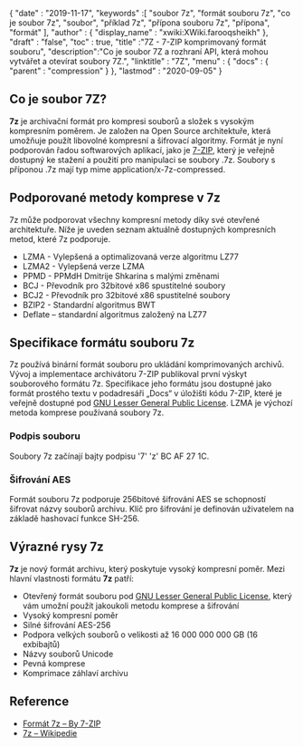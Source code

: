 {
  "date" : "2019-11-17",
  "keywords" :[ "soubor 7z", "formát souboru 7z", "co je soubor 7z", "soubor", "příklad 7z", "přípona souboru 7z", "přípona", "formát" ],
  "author" : {
    "display_name" : "xwiki:XWiki.farooqsheikh"
},
  "draft" : "false",
  "toc" : true,
  "title" :"7Z - 7-ZIP komprimovaný formát souboru",
  "description":"Co je soubor 7Z a rozhraní API, která mohou vytvářet a otevírat soubory 7Z.",
  "linktitle" : "7Z",
  "menu" : {
    "docs" : {
      "parent" : "compression"
}
},
  "lastmod" : "2020-09-05"
}

## Co je soubor 7Z?

**7z** je archivační formát pro kompresi souborů a složek s vysokým kompresním poměrem. Je založen na Open Source architektuře, která umožňuje použít libovolné kompresní a šifrovací algoritmy. Formát je nyní podporován řadou softwarových aplikací, jako je [7-ZIP](https://www.7-zip.org/), který je veřejně dostupný ke stažení a použití pro manipulaci se soubory .7z. Soubory s příponou .7z mají typ mime application/x-7z-compressed.

## Podporované metody komprese v 7z ##

7z může podporovat všechny kompresní metody díky své otevřené architektuře. Níže je uveden seznam aktuálně dostupných kompresních metod, které 7z podporuje.

* LZMA - Vylepšená a optimalizovaná verze algoritmu LZ77
* LZMA2 - Vylepšená verze LZMA
* PPMD - PPMdH Dmitrije Shkarina s malými změnami
* BCJ - Převodník pro 32bitové x86 spustitelné soubory
* BCJ2 - Převodník pro 32bitové x86 spustitelné soubory
* BZIP2 - Standardní algoritmus BWT
* Deflate – standardní algoritmus založený na LZ77

## Specifikace formátu souboru 7z

7z používá binární formát souboru pro ukládání komprimovaných archivů. Vývoj a implementace archivátoru 7-ZIP publikoval první výskyt souborového formátu 7z. Specifikace jeho formátu jsou dostupné jako formát prostého textu v podadresáři „Docs“ v úložišti kódu 7-ZIP, které je veřejně dostupné pod [GNU Lesser General Public License](https://www.gnu.org/copyleft/lesser.html). LZMA je výchozí metoda komprese používaná soubory 7z.

### Podpis souboru

Soubory 7z začínají bajty podpisu '7' 'z' BC AF 27 1C.

### Šifrování AES

Formát souboru 7z podporuje 256bitové šifrování AES se schopností šifrovat názvy souborů archivu. Klíč pro šifrování je definován uživatelem na základě hashovací funkce SH-256.

## Výrazné rysy 7z

**7z** je nový formát archivu, který poskytuje vysoký kompresní poměr. Mezi hlavní vlastnosti formátu **7z** patří:

* Otevřený formát souboru pod [GNU Lesser General Public License](https://www.gnu.org/copyleft/lesser.html), který vám umožní použít jakoukoli metodu komprese a šifrování
* Vysoký kompresní poměr
* Silné šifrování AES-256
* Podpora velkých souborů o velikosti až 16 000 000 000 GB (16 exbibajtů)
* Názvy souborů Unicode
* Pevná komprese
* Komprimace záhlaví archivu

## Reference

* [Formát 7z – By 7-ZIP](https://www.7-zip.org/7z.html)
* [7z – Wikipedie](https://en.wikipedia.org/wiki/7z)

